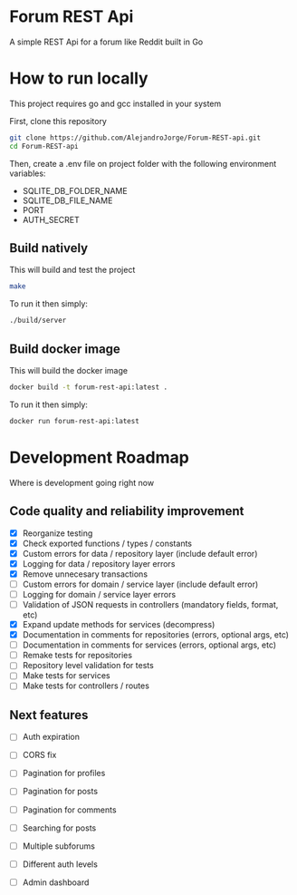 # Forum REST Api

A simple REST Api for a forum like Reddit built in Go

# How to run locally

This project requires go and gcc installed in your system

First, clone this repository
```bash
git clone https://github.com/AlejandroJorge/Forum-REST-api.git
cd Forum-REST-api
```

Then, create a .env file on project folder with the following environment variables:
- SQLITE_DB_FOLDER_NAME
- SQLITE_DB_FILE_NAME
- PORT
- AUTH_SECRET

## Build natively

This will build and test the project
```bash
make
```

To run it then simply:
```bash
./build/server
```

## Build docker image

This will build the docker image
```bash
docker build -t forum-rest-api:latest .
```

To run it then simply:
```bash
docker run forum-rest-api:latest
```

# Development Roadmap

Where is development going right now

## Code quality and reliability improvement

- [x] Reorganize testing
- [x] Check exported functions / types / constants
- [x] Custom errors for data / repository layer (include default error)
- [x] Logging for data / repository layer errors
- [x] Remove unnecesary transactions
- [ ] Custom errors for domain / service layer (include default error)
- [ ] Logging for domain / service layer errors
- [ ] Validation of JSON requests in controllers (mandatory fields, format, etc)
- [x] Expand update methods for services (decompress)
- [x] Documentation in comments for repositories (errors, optional args, etc)
- [ ] Documentation in comments for services (errors, optional args, etc)
- [ ] Remake tests for repositories
- [ ] Repository level validation for tests
- [ ] Make tests for services
- [ ] Make tests for controllers / routes

## Next features

- [ ] Auth expiration
- [ ] CORS fix
- [ ] Pagination for profiles
- [ ] Pagination for posts
- [ ] Pagination for comments
- [ ] Searching for posts
- [ ] Multiple subforums
- [ ] Different auth levels
- [ ] Admin dashboard

